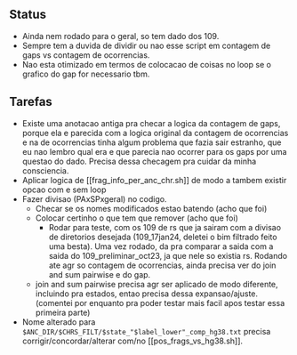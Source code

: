 ## Status

- Ainda nem rodado para o geral, so tem dado dos 109.
- Sempre tem a duvida de dividir ou nao esse script em contagem de gaps vs contagem de ocorrencias. 
- Nao esta otimizado em termos de colocacao de coisas no loop se o grafico do gap for necessario tbm.

## Tarefas

- Existe uma anotacao antiga pra checar a logica da contagem de gaps, porque ela e parecida com a logica original da contagem de ocorrencias e na de ocorrencias tinha algum problema que fazia sair estranho, que eu nao lembro qual era e que parecia nao ocorrer para os gaps por uma questao do dado. Precisa dessa checagem pra cuidar da minha consciencia. 
- Aplicar logica de [[frag_info_per_anc_chr.sh]]  de modo a tambem existir opcao com e sem loop 
- Fazer divisao (PAxSPxgeral) no codigo. 
	- Checar se os nomes modificados estao batendo (acho que foi)
	- Colocar certinho o que tem que remover (acho que foi)
		- Rodar para teste,  com os 109 de rs que ja sairam com a divisao de diretorios desejada (109_17jan24, deletei o bim filtrado feito uma besta). Uma vez rodado, da pra comparar a saida com a saida do 109_preliminar_oct23, ja que nele so existia rs. Rodando ate agr so contagem de ocorrencias, ainda precisa ver do join and sum pairwise e do gap.
	- join and sum pairwise precisa agr ser aplicado de modo diferente, incluindo pra estados, entao precisa dessa expansao/ajuste. (comentei por enquanto pra poder testar mais facil apos testar essa primeira parte)
- Nome alterado para` $ANC_DIR/$CHRS_FILT/$state_"$label_lower"_comp_hg38.txt`  precisa corrigir/concordar/alterar com/no [[pos_frags_vs_hg38.sh]].